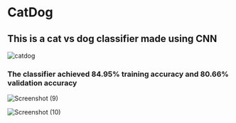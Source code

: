 # CatDog

<h2>This is a cat vs dog classifier made using CNN</h2>


![catdog](https://user-images.githubusercontent.com/56645508/94912192-ed85c480-04c4-11eb-8aa8-414e7a0e99a7.png)


<h3>The classifier achieved 84.95% training accuracy and 80.66% validation accuracy</h3>


![Screenshot (9)](https://user-images.githubusercontent.com/56645508/94913137-59b4f800-04c6-11eb-85cd-f446f6ada3d2.png)


![Screenshot (10)](https://user-images.githubusercontent.com/56645508/94913162-633e6000-04c6-11eb-81eb-301421dee483.png)


